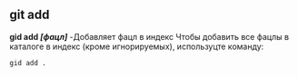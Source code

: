 ## git add

**gid add *[фацл]*** -Добавляет фацл в индекс 
Чтобы добавить все фацлы в каталоге в индекс (кроме игнорируемых), используцте команду:
```bash=
gid add .
```